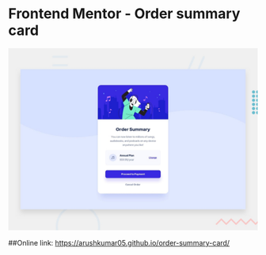 # Frontend Mentor - Order summary card

![Design preview for the Order summary card coding challenge](./design/desktop-preview.jpg)


##Online link:
https://arushkumar05.github.io/order-summary-card/
